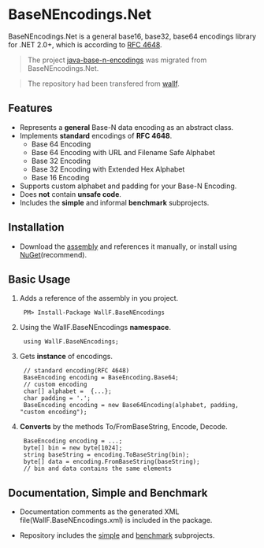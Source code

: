BaseNEncodings.Net
==================

BaseNEncodings.Net is a general base16, base32, base64 encodings library for .NET 2.0+, which is according to [RFC 4648][1].

> The project [java-base-n-encodings][9] was migrated from BaseNEncodings.Net.

> The repository had been transfered from [wallf][10].

Features
--------
- Represents a **general** Base-N data encoding as an abstract class.
- Implements **standard** encodings of **RFC 4648**.
    - Base 64 Encoding
    - Base 64 Encoding with URL and Filename Safe Alphabet
    - Base 32 Encoding
    - Base 32 Encoding with Extended Hex Alphabet
    - Base 16 Encoding
- Supports custom alphabet and padding for your Base-N Encoding.
- Does **not** contain **unsafe code**.
- Includes the **simple** and informal **benchmark** subprojects.

Installation
-------
- Download the [assembly][3] and references it manually, or install using [NuGet][2](recommend).

Basic Usage
-----------
1. Adds a reference of the assembly in you project.

        PM> Install-Package WallF.BaseNEncodings

2. Using the WallF.BaseNEncodings **namespace**.

        using WallF.BaseNEncodings;

3. Gets **instance** of encodings.

        // standard encoding(RFC 4648)
        BaseEncoding encoding = BaseEncoding.Base64;
        // custom encoding
        char[] alphabet =  {...};
        char padding = '.';
        BaseEncoding encoding = new Base64Encoding(alphabet, padding, "custom encoding");
        
4. **Converts** by the methods To/FromBaseString, Encode, Decode.

        BaseEncoding encoding = ...;
        byte[] bin = new byte[1024];
        string baseString = encoding.ToBaseString(bin);
        byte[] data = encoding.FromBaseString(baseString);
        // bin and data contains the same elements

Documentation, Simple and Benchmark
------------------------------------
- Documentation comments as the generated XML file(WallF.BaseNEncodings.xml) is included in the package.
- Repository includes the [simple][4] and [benchmark][5] subprojects.


  [1]: http://tools.ietf.org/html/rfc4648
  [2]: http://nuget.org/packages/WallF.BaseNEncodings
  [3]: https://github.com/wujikui/BaseNEncodings.Net/releases/download/v1.0.0/BaseNEncodings.Net.v1.0.0.zip
  [4]: https://github.com/wujikui/BaseNEncodings.Net/tree/master/Simple
  [5]: https://github.com/wujikui/BaseNEncodings.Net/tree/master/Benchmark
  [9]: https://github.com/wujikui/java-base-n-encodings
  [10]: https://github.com/wallf/java-base-n-encodings
